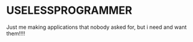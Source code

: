 # USELESSPROGRAMMER
Just me making applications that nobody asked for, but i need and want them!!!!
